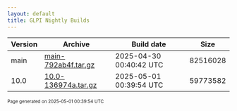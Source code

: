 ```yaml
---
layout: default
title: GLPI Nightly Builds
---
```


Version|Archive|Build date|Size
---|---|---|---
main|[main-792ab4f.tar.gz](main-792ab4f.tar.gz)|2025-04-30 00:40:42 UTC|82516028
10.0|[10.0-136974a.tar.gz](10.0-136974a.tar.gz)|2025-05-01 00:39:54 UTC|59773582

<font size="1">Page generated on 2025-05-01 00:39:54 UTC</font>
